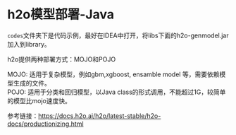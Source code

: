 # h2o模型部署-Java

`codes`文件夹下是代码示例，最好在IDEA中打开，将libs下面的h2o-genmodel.jar加入到library。

h2o提供两种部署方式：MOJO和POJO

MOJO: 适用于复杂模型，例如gbm,xgboost, ensamble model 等，需要依赖模型生成的文件。    
POJO: 适用于分类和回归模型，以Java class的形式调用，不能超过1G，较简单的模型比mojo速度快。

参考链接：<https://docs.h2o.ai/h2o/latest-stable/h2o-docs/productionizing.html>
